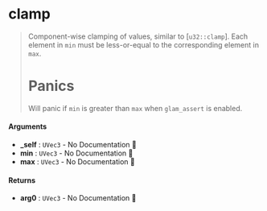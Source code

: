 # clamp

>  Component-wise clamping of values, similar to [`u32::clamp`].
>  Each element in `min` must be less-or-equal to the corresponding element in `max`.
>  # Panics
>  Will panic if `min` is greater than `max` when `glam_assert` is enabled.

#### Arguments

- **\_self** : `UVec3` \- No Documentation 🚧
- **min** : `UVec3` \- No Documentation 🚧
- **max** : `UVec3` \- No Documentation 🚧

#### Returns

- **arg0** : `UVec3` \- No Documentation 🚧